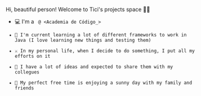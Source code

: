 Hi, beautiful person! Welcome to Tici's projects space 💁‍♀️

  - 💻 I'm a <Code Cadet> @ <Academia de Código_>
  - 📓 I'm current learning a lot of different frameworks to work in Java (I love learning new things and testing them)
  - ⚔ In my personal life, when I decide to do something, I put all my efforts on it
  - 💬 I have a lot of ideas and expected to share them with my collegues
  - 🍻 My perfect free time is enjoying a sunny day with my family and friends
  
